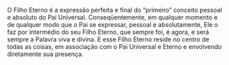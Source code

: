 ﻿O Filho Eterno é a expressão perfeita e final do “primeiro” conceito pessoal e absoluto do Pai Universal. Conseqüentemente, em qualquer momento e de qualquer modo que o Pai se expressar, pessoal e absolutamente, Ele o faz por intermédio do seu Filho Eterno, que sempre foi, é agora, e será sempre  a Palavra viva e divina. E esse Filho Eterno reside no centro de todas as coisas, em associação com o Pai Universal e Eterno e envolvendo diretamente sua presença.